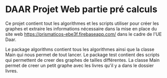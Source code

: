 # DAAR Projet Web partie pré calculs

Ce projet contient tout les algorithmes et les scripts utiliser pour créer les graphes et extraire les informations nécessaire dans la mise en place du site web https://prismaticos-ebe3f.firebaseapp.com/ dans le cadre de l'UE Daar.

Le package algorithms contient tous les algorithmes ainsi que la classe Main qui nous permet de tout lancer.
Le package test contient des scripts qui permettent de creer des graphes de tailles différentes.
La classe Main permet de creer un petit graphe avec les livres qu'il y a dans le dossier livres.

